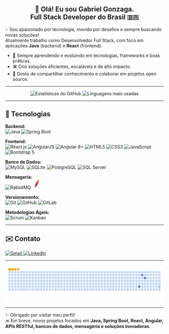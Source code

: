 <h2 align="center">👋 Olá! Eu sou Gabriel Gonzaga.<br/>Full Stack Developer do Brasil 🇧🇷</h2>

💡 Sou apaixonado por tecnologia, movido por desafios e sempre buscando novas soluções!  
Atualmente trabalho como Desenvolvedor Full Stack, com foco em aplicações **Java** (backend) e **React** (frontend).

- 🚀 Sempre aprendendo e evoluindo em tecnologias, frameworks e boas práticas.
- 🛠️ Crio soluções eficientes, escaláveis e de alto impacto.
- 💬 Gosto de compartilhar conhecimento e colaborar em projetos open source.

---

<div align="center">
  <img src="https://github-readme-stats.vercel.app/api?username=Gonzaga777&hide_title=false&hide_rank=false&show_icons=true&include_all_commits=true&count_private=true&disable_animations=false&theme=dracula&locale=pt-br&hide_border=false" height="150" alt="Estatísticas do GitHub" />
  <img src="https://github-readme-stats.vercel.app/api/top-langs?username=Gonzaga777&locale=pt-br&hide_title=false&layout=compact&card_width=320&langs_count=6&theme=dracula&hide_border=false" height="150" alt="Linguagens mais usadas" />
</div>

---

## 🚀 Tecnologias

**Backend:**  
<img src="https://cdn.jsdelivr.net/gh/devicons/devicon/icons/java/java-original.svg" height="30" alt="Java" />
<img src="https://cdn.jsdelivr.net/gh/devicons/devicon/icons/spring/spring-original.svg" height="30" alt="Spring Boot" />

**Frontend:**  
<img src="https://cdn.jsdelivr.net/gh/devicons/devicon/icons/react/react-original.svg" height="30" alt="React.js" />
<img src="https://cdn.jsdelivr.net/gh/devicons/devicon/icons/angularjs/angularjs-original.svg" height="30" alt="AngularJS" />
<img src="https://cdn.jsdelivr.net/gh/devicons/devicon/icons/angular/angular-original.svg" height="30" alt="Angular 8+" />
<img src="https://cdn.jsdelivr.net/gh/devicons/devicon/icons/html5/html5-original.svg" height="30" alt="HTML5" />
<img src="https://cdn.jsdelivr.net/gh/devicons/devicon/icons/css3/css3-original.svg" height="30" alt="CSS3" />
<img src="https://cdn.jsdelivr.net/gh/devicons/devicon/icons/javascript/javascript-original.svg" height="30" alt="JavaScript" />
<img src="https://cdn.jsdelivr.net/gh/devicons/devicon/icons/bootstrap/bootstrap-original.svg" height="30" alt="Bootstrap 5" />

**Banco de Dados:**  
<img src="https://cdn.jsdelivr.net/gh/devicons/devicon/icons/mysql/mysql-original.svg" height="30" alt="MySQL" />
<img src="https://cdn.jsdelivr.net/gh/devicons/devicon/icons/sqlite/sqlite-original.svg" height="30" alt="SQLite" />
<img src="https://cdn.jsdelivr.net/gh/devicons/devicon/icons/postgresql/postgresql-original.svg" height="30" alt="PostgreSQL" />
<img src="https://cdn.jsdelivr.net/gh/devicons/devicon/icons/microsoftsqlserver/microsoftsqlserver-plain.svg" height="30" alt="SQL Server" />

**Mensageria:**  
<img src="https://cdn.jsdelivr.net/gh/devicons/devicon/icons/rabbitmq/rabbitmq-original.svg" height="30" alt="RabbitMQ" />
<img src="https://raw.githubusercontent.com/devicons/devicon/master/icons/apache/apache-original.svg" height="30" alt="ActiveMQ" />

**Versionamento:**  
<img src="https://cdn.jsdelivr.net/gh/devicons/devicon/icons/git/git-original.svg" height="30" alt="Git" />
<img src="https://cdn.jsdelivr.net/gh/devicons/devicon/icons/github/github-original.svg" height="30" alt="GitHub" />
<img src="https://cdn.jsdelivr.net/gh/devicons/devicon/icons/gitlab/gitlab-original.svg" height="30" alt="GitLab" />

**Metodologias Ágeis:**  
<img src="https://img.shields.io/badge/Scrum-0052CC?style=for-the-badge&logo=scrumalliance&logoColor=white" height="25" alt="Scrum" />
<img src="https://img.shields.io/badge/Kanban-0088CE?style=for-the-badge&logo=kanbanize&logoColor=white" height="25" alt="Kanban" />

---

## ✉️ Contato

<a href="mailto:gabrielgonzaga.dev@gmail.com" target="_blank">
  <img src="https://img.shields.io/static/v1?message=Gmail&logo=gmail&label=&color=D14836&logoColor=white&labelColor=&style=for-the-badge" height="35" alt="Gmail" />
</a>
<a href="https://www.linkedin.com/in/gabriel-gonzaga-dev/" target="_blank">
  <img src="https://img.shields.io/static/v1?message=LinkedIn&logo=linkedin&label=&color=0077B5&logoColor=white&labelColor=&style=for-the-badge" height="35" alt="LinkedIn" />
</a>

---

<div align="center">
  <img src="https://raw.githubusercontent.com/Gonzaga777/Gonzaga777/output/ocean.gif" alt="Snake animation gif" />
</div>

---

✨ Obrigado por visitar meu perfil!  
🔜 Em breve, novos projetos focados em **Java, Spring Boot, React, Angular, APIs RESTful, bancos de dados, mensageria e soluções inovadoras**.
